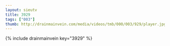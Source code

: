 ```yaml
--- 
layout: sieutv
title: 3929
tags: ["003"]
thumb: http://drainmainvein.com/media/videos/tmb/000/003/929/player.jpg
---
```

{% include drainmainvein key="3929" %} 
